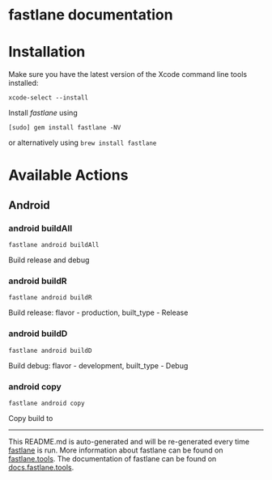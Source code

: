 fastlane documentation
================
# Installation

Make sure you have the latest version of the Xcode command line tools installed:

```
xcode-select --install
```

Install _fastlane_ using
```
[sudo] gem install fastlane -NV
```
or alternatively using `brew install fastlane`

# Available Actions
## Android
### android buildAll
```
fastlane android buildAll
```
Build release and debug
### android buildR
```
fastlane android buildR
```
Build release: flavor - production, built_type - Release
### android buildD
```
fastlane android buildD
```
Build debug: flavor - development, built_type - Debug
### android copy
```
fastlane android copy
```
Copy build to

----

This README.md is auto-generated and will be re-generated every time [fastlane](https://fastlane.tools) is run.
More information about fastlane can be found on [fastlane.tools](https://fastlane.tools).
The documentation of fastlane can be found on [docs.fastlane.tools](https://docs.fastlane.tools).
